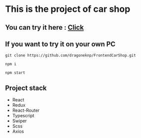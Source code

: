 <h1>This is the project of car shop</h1>
<h2>You can try it here : <a href="https://mystifying-austin-72e09e.netlify.app/home">Click</a></h2>
<h2>If you want to try it on your own PC</h2>
<pre><code>git clone https://github.com/dragoneknp/FrontendCarShop.git</code></pre>
<pre><code>npm i</code></pre>
<pre><code>npm start</code></pre>
<h2>Project stack</h2>
<ul>
<li>React</li>
<li>Redux</li>
<li>React-Router</li>
<li>Typescript</li>
<li>Swiper</li>
<li>Scss</li>
<li>Axios</li>
</ul>

